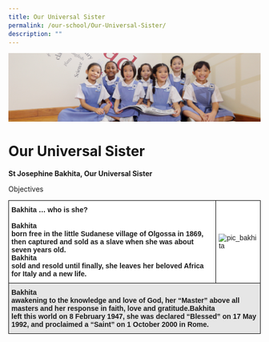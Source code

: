 ```yaml
---
title: Our Universal Sister
permalink: /our-school/Our-Universal-Sister/
description: ""
---
```

![](/images/UsefulVideos.jpg)

Our Universal Sister
====================

<b>St Josephine Bakhita, Our Universal Sister</b>

Objectives

<style type="text/css">
.tg  {border-collapse:collapse;border-spacing:0;}
.tg td{border-color:black;border-style:solid;border-width:1px;font-family:Arial, sans-serif;font-size:14px;
  overflow:hidden;padding:10px 5px;word-break:normal;}
.tg th{border-color:black;border-style:solid;border-width:1px;font-family:Arial, sans-serif;font-size:14px;
  font-weight:normal;overflow:hidden;padding:10px 5px;word-break:normal;}
.tg .tg-dgl5{background-color:#FFF;font-weight:bold;text-align:left;vertical-align:top}
.tg .tg-zr06{background-color:#FFF;text-align:left;vertical-align:middle}
.tg .tg-3qhc{background-color:#E6E6E6;font-weight:bold;text-align:left;vertical-align:top}
</style>
<table class="tg">
<thead>
  <tr>
    <th class="tg-dgl5"><span style="font-weight:bold">Bakhita</span> … who is she?<br><br><span style="font-weight:bold">Bakhita</span><br>born free in the little Sudanese village of Olgossa in 1869, then captured and sold as a slave when she was about seven years old.<br><span style="font-weight:bold">Bakhita</span><br>sold and resold until finally, she leaves her beloved Africa for Italy and a new life.</th>
    <th class="tg-zr06"><img src="https://stanthonyscanossianpri.moe.edu.sg/wp-content/uploads/2016/08/pic_bakhita.gif" alt="pic_bakhita" width="34" height="206"></th>
  </tr>
</thead>
<tbody>
  <tr>
    <td class="tg-3qhc" colspan="2"><span style="font-weight:bold">Bakhita</span><br>awakening to the knowledge and love of God, her “Master” above all masters and her response in faith, love and gratitude.<span style="font-weight:bold">Bakhita</span><br>left this world on 8 February 1947, she was declared “Blessed” on 17 May 1992, and proclaimed a “Saint” on 1 October 2000 in Rome.</td>
  </tr>
</tbody>
</table>